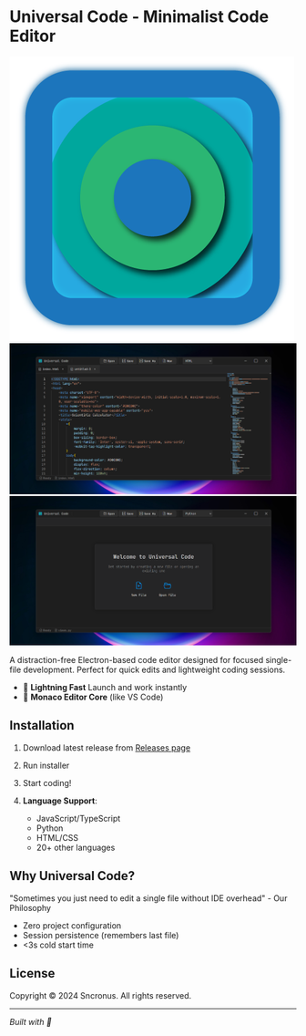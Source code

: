 # Universal Code - Minimalist Code Editor
![App Icon](b.png)  
![App Screenshot](yc.png)  
![App Screenshot](xc.png)

A distraction-free Electron-based code editor designed for focused single-file development. Perfect for quick edits and lightweight coding sessions.

- 🚀 **Lightning Fast** Launch and work instantly
- 📝 **Monaco Editor Core** (like VS Code)


## Installation

1. Download latest release from [Releases page](https://github.com/sncronus/universal-code/releases)
2. Run installer
3. Start coding!

3. **Language Support**:
   - JavaScript/TypeScript
   - Python
   - HTML/CSS
   - 20+ other languages

## Why Universal Code?

"Sometimes you just need to edit a single file without IDE overhead" - Our Philosophy

- Zero project configuration
- Session persistence (remembers last file)
- <3s cold start time

## License
Copyright © 2024 Sncronus. All rights reserved.

---

*Built with 💙*
